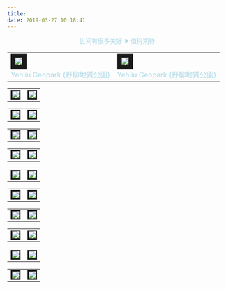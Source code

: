 ```yaml
---
title: 
date: 2019-03-27 10:18:41
---
```


<center> <font color=#ADD8E6>  世间有很多美好 ❥ 值得期待 </font></center>

<table><tr>
<td><img src="http://ww1.sinaimg.cn/large/006BJcu5gy1gcvn22hg0kj30y80hqq8v.jpg" border=10  >
<center> <font color=#ADD8E6>  Yehliu Geopark (野柳地質公園) </font></center>
</td>
<td><img src="http://ww1.sinaimg.cn/large/006BJcu5gy1gcvn8ykg3mj30wl0imjxx.jpg" border=10>
<center> <font color=#ADD8E6>   Yehliu Geopark (野柳地質公園) </font></center>
</td>
  </tr></table>



<table><tr>
<td><img src="http://ww1.sinaimg.cn/large/006BJcu5gy1gcvncv5h19j30w60ivafd.jpg" border=3></td>
<td><img src="http://ww1.sinaimg.cn/large/006BJcu5gy1gcvndgmy1kj30sg0lcn3t.jpg" border=3></td>
  </tr></table>





<table><tr>
<td><img src="http://ww1.sinaimg.cn/large/006BJcu5gy1gcvon3ft7tj30sg0lcgsb.jpg" border=3></td>
<td><img src="http://ww1.sinaimg.cn/large/006BJcu5gy1gcvonw9htbj30lc0sg41h.jpg" border=3></td>
  </tr></table>

<table><tr>
<td><img src="http://ww1.sinaimg.cn/large/006BJcu5gy1gcvnm3g8y1j30wn0il12n.jpg" border=3></td>
<td><img src="http://ww1.sinaimg.cn/large/006BJcu5gy1gcvnmhx0tmj30sg0lc10f.jpg" border=3></td>
  </tr></table>



<table><tr>
<td><img src="http://ww1.sinaimg.cn/large/006BJcu5gy1gcvoqadrikj30sg0lcdl2.jpg" border=3></td>
<td><img src="http://ww1.sinaimg.cn/large/006BJcu5gy1gcvos9i9ylj30w40iv104.jpg" border=3></td>
  </tr></table>

<table><tr>
<td><img src="http://ww1.sinaimg.cn/large/006BJcu5gy1gcvnfrpbz7j30v70jgaft.jpg" border=3></td>
<td><img src="http://ww1.sinaimg.cn/large/006BJcu5gy1gcvnhauwfmj30v40jin39.jpg" border=3></td>
  </tr></table>



<table><tr>
<td><img src="http://ww1.sinaimg.cn/large/006BJcu5gy1gcvnia9hdmj30ue0jydlz.jpg" border=3></td>
<td><img src="http://ww1.sinaimg.cn/large/006BJcu5gy1gcvnjpbszaj30vv0j1ajz.jpg" border=3></td>
  </tr></table>



<table><tr>
<td><img src="http://ww1.sinaimg.cn/large/006BJcu5gy1gcvnktgzpjj30ui0jw46k.jpg" border=3></td>
<td><img src="http://ww1.sinaimg.cn/large/006BJcu5gy1gcvnl5ujwhj30uy0jlteh.jpg" border=3></td>
  </tr></table>



<table><tr>
<td><img src="http://ww1.sinaimg.cn/large/006BJcu5gy1gcvnn64su9j30wu0ihq6u.jpg" border=3></td>
<td><img src="http://ww1.sinaimg.cn/large/006BJcu5gy1gcvnnqqifaj30tj0kjaji.jpg" border=3></td>
  </tr></table>

<table><tr>
<td><img src="http://ww1.sinaimg.cn/large/006BJcu5gy1gcvofw6k9wj30v10jkn4d.jpg" border=3></td>
<td><img src="http://ww1.sinaimg.cn/large/006BJcu5gy1gcvogmu5ogj30vf0jb0xp.jpg" border=3></td>
  </tr></table>



<table><tr>
<td><img src="http://ww1.sinaimg.cn/large/006BJcu5gy1gcvohd3qm5j30v50jhtds.jpg" border=3></td>
<td><img src="http://ww1.sinaimg.cn/large/006BJcu5gy1gcvol0vipgj30vh0jaah2.jpg" border=3></td>
  </tr></table>